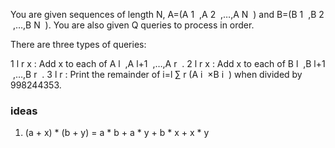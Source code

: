 You are given sequences of length 
N, 
A=(A 
1
​
 ,A 
2
​
 ,…,A 
N
​
 ) and 
B=(B 
1
​
 ,B 
2
​
 ,…,B 
N
​
 ).
You are also given 
Q queries to process in order.

There are three types of queries:

1 l r x : Add 
x to each of 
A 
l
​
 ,A 
l+1
​
 ,…,A 
r
​
 .
2 l r x : Add 
x to each of 
B 
l
​
 ,B 
l+1
​
 ,…,B 
r
​
 .
3 l r : Print the remainder of 
i=l
∑
r
​
 (A 
i
​
 ×B 
i
​
 ) when divided by 
998244353.

### ideas
1. (a + x) * (b + y) = a * b + a * y + b * x + x * y